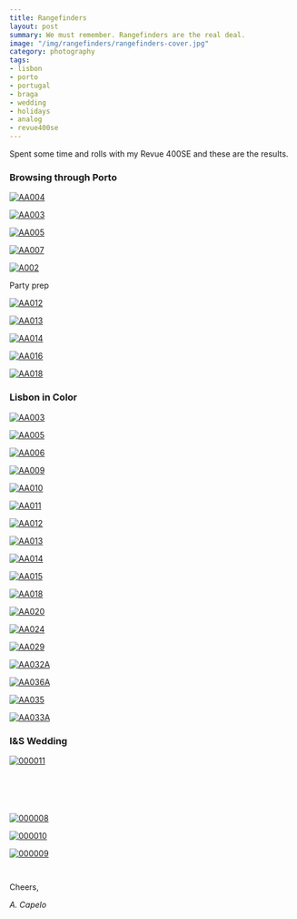 ```yaml
---
title: Rangefinders
layout: post
summary: We must remember. Rangefinders are the real deal.
image: "/img/rangefinders/rangefinders-cover.jpg"
category: photography
tags:
- lisbon
- porto
- portugal
- braga
- wedding
- holidays
- analog
- revue400se
---
```


Spent some time and rolls with my Revue 400SE and these are the results.

### Browsing through Porto 

<a href="https://www.flickr.com/photos/acapelo/35433387610/in/photostream" target="_blank" title="AA004"><img src="https://farm5.staticflickr.com/4214/35433387610_e19c67c10e_b.jpg" alt="AA004"></a>

<a href="https://www.flickr.com/photos/acapelo/35652668792/in/photostream" target="_blank" title="AA003"><img src="https://farm5.staticflickr.com/4240/35652668792_eb44891c34_b.jpg" alt="AA003"></a>

<a href="https://www.flickr.com/photos/acapelo/34981737564/in/photostream" target="_blank" title="AA005"><img src="https://farm5.staticflickr.com/4216/34981737564_dd6a438b39_b.jpg" alt="AA005"></a>

<a href="https://www.flickr.com/photos/acapelo/35433446190/in/photostream" target="_blank" title="AA007"><img src="https://farm5.staticflickr.com/4214/35433446190_da45e6bd94_b.jpg" alt="AA007"></a>

<a href="https://www.flickr.com/photos/acapelo/34981752524/in/photostream" target="_blank" title="A002"><img src="https://farm5.staticflickr.com/4255/34981752524_bc01ce0747_b.jpg" alt="A002"></a>

Party prep

<a href="https://www.flickr.com/photos/acapelo/35689657511/in/photostream" target="_blank" title="AA012"><img src="https://farm5.staticflickr.com/4229/35689657511_589a12a63f_b.jpg" alt="AA012"></a>

<a href="https://www.flickr.com/photos/acapelo/35821868945/in/photostream" target="_blank" title="AA013"><img src="https://farm5.staticflickr.com/4283/35821868945_5a86c117ff_b.jpg" alt="AA013"></a>

<a href="https://www.flickr.com/photos/acapelo/35433429120/in/photostream" target="_blank" title="AA014"><img src="https://farm5.staticflickr.com/4264/35433429120_aa94a9b1a1_b.jpg" alt="AA014"></a>

<a href="https://www.flickr.com/photos/acapelo/34981688004/in/photostream" target="_blank" title="AA016"><img src="https://farm5.staticflickr.com/4234/34981688004_f2dca3fa04_b.jpg" alt="AA016"></a>

<a href="https://www.flickr.com/photos/acapelo/35821873315/in/photostream" target="_blank" title="AA018"><img src="https://farm5.staticflickr.com/4283/35821873315_049cf8ea78_b.jpg" alt="AA018"></a>

### Lisbon in Color

<a href="https://www.flickr.com/photos/acapelo/35653058692/in/photostream" target="_blank" title="AA003"><img src="https://farm5.staticflickr.com/4284/35653058692_8cfe9031ea_b.jpg" alt="AA003"></a>

<a href="https://www.flickr.com/photos/acapelo/35690238811/in/photostream" target="_blank" title="AA005"><img src="https://farm5.staticflickr.com/4241/35690238811_0c41ac67a2_b.jpg" alt="AA005"></a>

<a href="https://www.flickr.com/photos/acapelo/35012646633/in/photostream" target="_blank" title="AA006"><img src="https://farm5.staticflickr.com/4214/35012646633_340da80859_b.jpg" alt="AA006"></a>

<a href="https://www.flickr.com/photos/acapelo/35653314882/in/photostream" target="_blank" title="AA009"><img src="https://farm5.staticflickr.com/4232/35653314882_82d04f30c1_b.jpg" alt="AA009"></a>

<a href="https://www.flickr.com/photos/acapelo/35653287802/in/photostream" target="_blank" title="AA010"><img src="https://farm5.staticflickr.com/4208/35653287802_e395ff26b2_b.jpg" alt="AA010"></a>

<a href="https://www.flickr.com/photos/acapelo/35782046586/in/photostream" target="_blank" title="AA011"><img src="https://farm5.staticflickr.com/4207/35782046586_ef722e19f4_b.jpg" alt="AA011"></a>

<a href="https://www.flickr.com/photos/acapelo/34982277144/in/photostream" target="_blank" title="AA012"><img src="https://farm5.staticflickr.com/4216/34982277144_f81c4fbd9a_b.jpg" alt="AA012"></a>

<a href="https://www.flickr.com/photos/acapelo/35822415485/in/photostream" target="_blank" title="AA013"><img src="https://farm5.staticflickr.com/4210/35822415485_d69bbc18f4_b.jpg" alt="AA013"></a>

<a href="https://www.flickr.com/photos/acapelo/34982247864/in/photostream" target="_blank" title="AA014"><img src="https://farm5.staticflickr.com/4212/34982247864_2a0e0fc073_b.jpg" alt="AA014"></a>

<a href="https://www.flickr.com/photos/acapelo/35653086012/in/photostream" target="_blank" title="AA015"><img src="https://farm5.staticflickr.com/4231/35653086012_14deee4dc3_b.jpg" alt="AA015"></a>

<a href="https://www.flickr.com/photos/acapelo/34982233704/in/photostream" target="_blank" title="AA018"><img src="https://farm5.staticflickr.com/4255/34982233704_9918be268c_b.jpg" alt="AA018"></a>

<a href="https://www.flickr.com/photos/acapelo/35433902500/in/photostream" target="_blank" title="AA020"><img src="https://farm5.staticflickr.com/4236/35433902500_8e744a4148_b.jpg" alt="AA020"></a>

<a href="https://www.flickr.com/photos/acapelo/34982203364/in/photostream" target="_blank" title="AA024"><img src="https://farm5.staticflickr.com/4215/34982203364_271702032c_b.jpg" alt="AA024"></a>

<a href="https://www.flickr.com/photos/acapelo/35653141562/in/photostream" target="_blank" title="AA029"><img src="https://farm5.staticflickr.com/4233/35653141562_70551c93e9_b.jpg" alt="AA029"></a>

<a href="https://www.flickr.com/photos/acapelo/35433841310/in/photostream" target="_blank" title="AA032A"><img src="https://farm5.staticflickr.com/4256/35433841310_49ee7de50f_b.jpg" alt="AA032A"></a>

<a href="https://www.flickr.com/photos/acapelo/35653131082/in/photostream" target="_blank" title="AA036A"><img src="https://farm5.staticflickr.com/4236/35653131082_cf2fd690f8_b.jpg" alt="AA036A"></a>

<a href="https://www.flickr.com/photos/acapelo/35781933326/in/photostream" target="_blank" title="AA035"><img src="https://farm5.staticflickr.com/4285/35781933326_23995fcf89_b.jpg" alt="AA035"></a>

<a href="https://www.flickr.com/photos/acapelo/34982158694/in/photostream" target="_blank" title="AA033A"><img src="https://farm5.staticflickr.com/4215/34982158694_522e2ee63a_b.jpg" alt="AA033A"></a>


### I&S Wedding

<a href="https://www.flickr.com/photos/acapelo/35655243442/in/photostream" target="_blank" title="000011"><img src="https://farm5.staticflickr.com/4280/35655243442_ecc1ff402c_b.jpg" alt="000011"></a>

<a href="https://www.flickr.com/photos/acapelo/35691333481/in/photostream" target="_blank" title=""><img src="https://farm5.staticflickr.com/4288/35691333481_d0c34eaf4f_b.jpg" alt=""></a>

<a href="https://www.flickr.com/photos/acapelo/35823535865/in/photostream" target="_blank" title=""><img src="https://farm5.staticflickr.com/4238/35823535865_41e0e97fbe_b.jpg" alt=""></a>

<a href="https://www.flickr.com/photos/acapelo/35435173990/in/photostream" target="_blank" title=""><img src="https://farm5.staticflickr.com/4289/35435173990_97c90f8ce3_b.jpg" alt=""></a>

<a href="https://www.flickr.com/photos/acapelo/35823550865/in/photostream" target="_blank" title=""><img src="https://farm5.staticflickr.com/4266/35823550865_bd19c6eab9_b.jpg" alt=""></a>

<a href="https://www.flickr.com/photos/acapelo/35823544485/in/photostream" target="_blank" title=""><img src="https://farm5.staticflickr.com/4289/35823544485_7cb2055fdd_b.jpg" alt=""></a>

<a href="https://www.flickr.com/photos/acapelo/35691316931/in/photostream" target="_blank" title="000008"><img src="https://farm5.staticflickr.com/4218/35691316931_ea68e843b2_b.jpg" alt="000008"></a>

<a href="https://www.flickr.com/photos/acapelo/35435230410/in/photostream" target="_blank" title="000010"><img src="https://farm5.staticflickr.com/4232/35435230410_b79b83e2dd_b.jpg" alt="000010"></a>

<a href="https://www.flickr.com/photos/acapelo/35784031826/in/photostream" target="_blank" title="000009"><img src="https://farm5.staticflickr.com/4231/35784031826_a0298d09f5_b.jpg" alt="000009"></a>

<a href="https://www.flickr.com/photos/acapelo/35691217121/in/photostream" target="_blank" title=""><img src="https://farm5.staticflickr.com/4205/35691217121_71f68c8d2a_b.jpg" alt=""></a>

<a href="https://www.flickr.com/photos/acapelo/35654363862/in/photostream" target="_blank" title=""><img src="https://farm5.staticflickr.com/4261/35654363862_298560a5fa_b.jpg" alt=""></a>

Cheers,

*A. Capelo*
